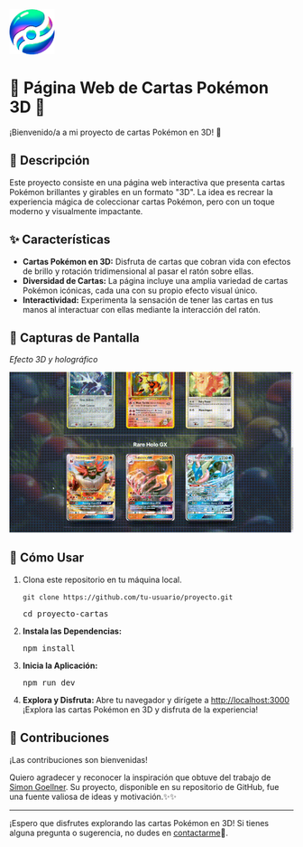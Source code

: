 <img src="https://github.com/Manuel080696/PruebasManu/blob/main/pokeHoloLogo.png" alt="logo" width=80px/>

<h1>🌟 Página Web de Cartas Pokémon 3D 🌟</h1>

<p>¡Bienvenido/a a mi proyecto de cartas Pokémon en 3D! 🌟</p>

<h2>📜 Descripción</h2>

<p>Este proyecto consiste en una página web interactiva que presenta cartas Pokémon brillantes y girables en un formato "3D". La idea es recrear la experiencia mágica de coleccionar cartas Pokémon, pero con un toque moderno y visualmente impactante.</p>

<h2>✨ Características</h2>

<ul>
  <li><strong>Cartas Pokémon en 3D:</strong> Disfruta de cartas que cobran vida con efectos de brillo y rotación tridimensional al pasar el ratón sobre ellas.</li>
  <li><strong>Diversidad de Cartas:</strong> La página incluye una amplia variedad de cartas Pokémon icónicas, cada una con su propio efecto visual único.</li>
  <li><strong>Interactividad:</strong> Experimenta la sensación de tener las cartas en tus manos al interactuar con ellas mediante la interacción del ratón.</li>
</ul>

<h2>📸 Capturas de Pantalla</h2>

<p><em>Efecto 3D y holográfico</em></p>
<img src="https://github.com/Manuel080696/PruebasManu/blob/main/pokeHoloGifActualizado.gif" />

<h2>🚀 Cómo Usar</h2>

<ol>
  <li>Clona este repositorio en tu máquina local.
    <pre><code>git clone https://github.com/tu-usuario/proyecto.git</code></pre>
    <pre>cd proyecto-cartas</pre>
  </li>
  <li>
    <strong>Instala las Dependencias:</strong>
    <pre>npm install</pre>
  </li>
  <li>
    <strong>Inicia la Aplicación:</strong>
    <pre>npm run dev</pre>
  </li>
  <li><strong>Explora y Disfruta: </strong> Abre tu navegador y dirígete a <a href="http://localhost:3000"> http://localhost:3000</a> ¡Explora las cartas Pokémon en 3D y disfruta de la experiencia!</li>
</ol>

<h2>🤝 Contribuciones</h2>

  <p>¡Las contribuciones son bienvenidas!</p>
  <p>Quiero agradecer y reconocer la inspiración que obtuve del trabajo de <a href="https://github.com/simeydotme/pokemon-cards-css">Simon Goellner</a>. Su proyecto, disponible en su repositorio de GitHub, fue una fuente valiosa de ideas y motivación.✨✨</p>

  <hr>

  <p>¡Espero que disfrutes explorando las cartas Pokémon en 3D! Si tienes alguna pregunta o sugerencia, no dudes en <a href="mailto:mgmanugonza@gmail.com">contactarme</a>📄.</p>

